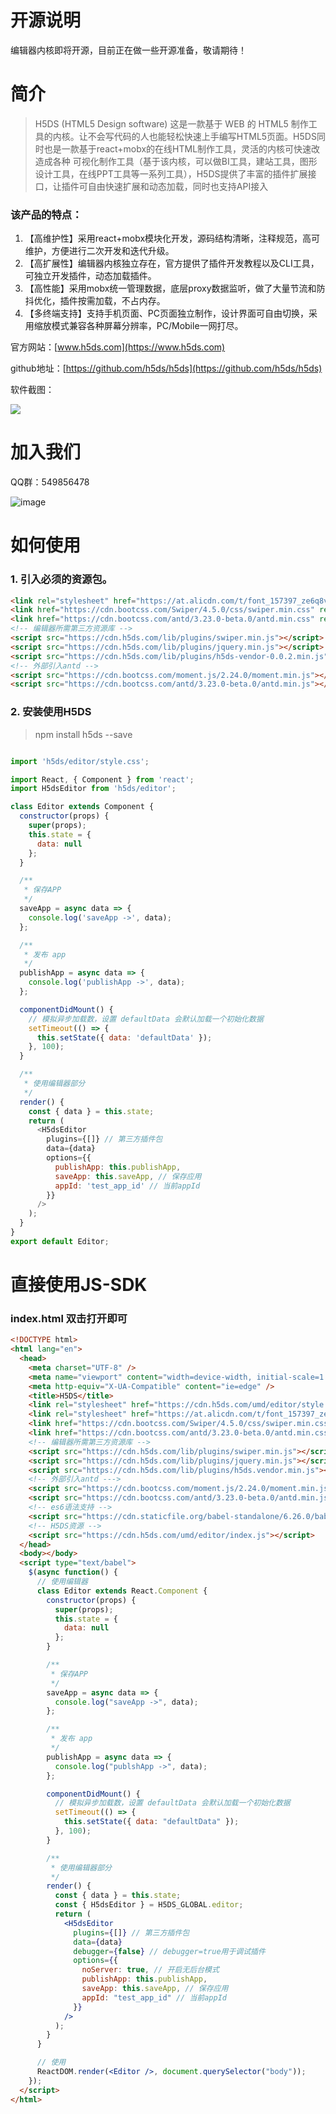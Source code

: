 # 开源说明

编辑器内核即将开源，目前正在做一些开源准备，敬请期待！

# 简介

> H5DS (HTML5 Design software) 这是一款基于 WEB 的 HTML5 制作工具的内核。让不会写代码的人也能轻松快速上手编写HTML5页面。H5DS同时也是一款基于react+mobx的在线HTML制作工具，灵活的内核可快速改造成各种
可视化制作工具（基于该内核，可以做BI工具，建站工具，图形设计工具，在线PPT工具等一系列工具），H5DS提供了丰富的插件扩展接口，让插件可自由快速扩展和动态加载，同时也支持API接入


### 该产品的特点：

 1. 【高维护性】采用react+mobx模块化开发，源码结构清晰，注释规范，高可维护，方便进行二次开发和迭代升级。
 2. 【高扩展性】编辑器内核独立存在，官方提供了插件开发教程以及CLI工具，可独立开发插件，动态加载插件。
 3. 【高性能】采用mobx统一管理数据，底层proxy数据监听，做了大量节流和防抖优化，插件按需加载，不占内存。
 4. 【多终端支持】支持手机页面、PC页面独立制作，设计界面可自由切换，采用缩放模式兼容各种屏幕分辨率，PC/Mobile一网打尽。

官方网站：[www.h5ds.com](https://www.h5ds.com)

github地址：[https://github.com/h5ds/h5ds](https://github.com/h5ds/h5ds)

软件截图：

![](http://cdn.h5ds.com/doc/images/h5ds.png)

# 加入我们

QQ群：549856478

![image](https://cdn.h5ds.com/doc/images/qq.jpg)


# 如何使用

### 1. 引入必须的资源包。

```html
<link rel="stylesheet" href="https://at.alicdn.com/t/font_157397_ze6q8vjbeme.css">
<link href="https://cdn.bootcss.com/Swiper/4.5.0/css/swiper.min.css" rel="stylesheet">
<link href="https://cdn.bootcss.com/antd/3.23.0-beta.0/antd.min.css" rel="stylesheet">
<!-- 编辑器所需第三方资源库 -->
<script src="https://cdn.h5ds.com/lib/plugins/swiper.min.js"></script>
<script src="https://cdn.h5ds.com/lib/plugins/jquery.min.js"></script>
<script src="https://cdn.h5ds.com/lib/plugins/h5ds-vendor-0.0.2.min.js"></script>
<!-- 外部引入antd -->
<script src="https://cdn.bootcss.com/moment.js/2.24.0/moment.min.js"></script>
<script src="https://cdn.bootcss.com/antd/3.23.0-beta.0/antd.min.js"></script>
```

### 2. 安装使用H5DS

> npm install h5ds --save

```javascript

import 'h5ds/editor/style.css';

import React, { Component } from 'react';
import H5dsEditor from 'h5ds/editor';

class Editor extends Component {
  constructor(props) {
    super(props);
    this.state = {
      data: null
    };
  }

  /**
   * 保存APP
   */
  saveApp = async data => {
    console.log('saveApp ->', data);
  };

  /**
   * 发布 app
   */
  publishApp = async data => {
    console.log('publishApp ->', data);
  };

  componentDidMount() {
    // 模拟异步加载数，设置 defaultData 会默认加载一个初始化数据
    setTimeout(() => {
      this.setState({ data: 'defaultData' });
    }, 100);
  }

  /**
   * 使用编辑器部分
   */
  render() {
    const { data } = this.state;
    return (
      <H5dsEditor
        plugins={[]} // 第三方插件包
        data={data}
        options={{
          publishApp: this.publishApp,
          saveApp: this.saveApp, // 保存应用
          appId: 'test_app_id' // 当前appId
        }}
      />
    );
  }
}
export default Editor;

```

# 直接使用JS-SDK

### index.html 双击打开即可

```html
<!DOCTYPE html>
<html lang="en">
  <head>
    <meta charset="UTF-8" />
    <meta name="viewport" content="width=device-width, initial-scale=1.0" />
    <meta http-equiv="X-UA-Compatible" content="ie=edge" />
    <title>H5DS</title>
    <link rel="stylesheet" href="https://cdn.h5ds.com/umd/editor/style.css" />
    <link rel="stylesheet" href="https://at.alicdn.com/t/font_157397_ze6q8vjbeme.css"/>
    <link href="https://cdn.bootcss.com/Swiper/4.5.0/css/swiper.min.css" rel="stylesheet"/>
    <link href="https://cdn.bootcss.com/antd/3.23.0-beta.0/antd.min.css" rel="stylesheet"/>
    <!-- 编辑器所需第三方资源库 -->
    <script src="https://cdn.h5ds.com/lib/plugins/swiper.min.js"></script>
    <script src="https://cdn.h5ds.com/lib/plugins/jquery.min.js"></script>
    <script src="https://cdn.h5ds.com/lib/plugins/h5ds.vendor.min.js"></script>
    <!-- 外部引入antd --->
    <script src="https://cdn.bootcss.com/moment.js/2.24.0/moment.min.js"></script>
    <script src="https://cdn.bootcss.com/antd/3.23.0-beta.0/antd.min.js"></script>
    <!-- es6语法支持 -->
    <script src="https://cdn.staticfile.org/babel-standalone/6.26.0/babel.min.js"></script>
    <!-- H5DS资源 -->
    <script src="https://cdn.h5ds.com/umd/editor/index.js"></script>
  </head>
  <body></body>
  <script type="text/babel">
    $(async function() {
      // 使用编辑器
      class Editor extends React.Component {
        constructor(props) {
          super(props);
          this.state = {
            data: null
          };
        }

        /**
         * 保存APP
         */
        saveApp = async data => {
          console.log("saveApp ->", data);
        };

        /**
         * 发布 app
         */
        publishApp = async data => {
          console.log("publshApp ->", data);
        };

        componentDidMount() {
          // 模拟异步加载数，设置 defaultData 会默认加载一个初始化数据
          setTimeout(() => {
            this.setState({ data: "defaultData" });
          }, 100);
        }

        /**
         * 使用编辑器部分
         */
        render() {
          const { data } = this.state;
          const { H5dsEditor } = H5DS_GLOBAL.editor;
          return (
            <H5dsEditor
              plugins={[]} // 第三方插件包
              data={data}
              debugger={false} // debugger=true用于调试插件
              options={{
                noServer: true, // 开启无后台模式
                publishApp: this.publishApp,
                saveApp: this.saveApp, // 保存应用
                appId: "test_app_id" // 当前appId
              }}
            />
          );
        }
      }

      // 使用
      ReactDOM.render(<Editor />, document.querySelector("body"));
    });
  </script>
</html>


```
